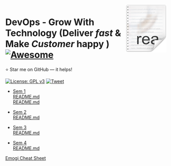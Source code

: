 <img src="icon.png" align="right" />

# DevOps - Grow With Technology (Deliver ***fast*** & Make ***Customer*** happy ) [![Awesome](https://cdn.rawgit.com/sindresorhus/awesome/d7305f38d29fed78fa85652e3a63e154dd8e8829/media/badge.svg)](https://github.com/Nehasingh1300/DevOps/tree/master/sem1)
:star: Star me on GitHub — it helps!

[![License: GPL v3](https://img.shields.io/badge/License-GPLv3-blue.svg)](https://github.com/Nehasingh1300/DevOps/blob/master/LICENSE)
[![Tweet](https://img.shields.io/twitter/url/http/shields.io.svg?style=social)](https://twitter.com/intent/tweet?text=DevOps%20:%20All%20you%20need%20to%20know%204&url=https://github.com/Nehasingh1300/DevOps&hashtags=DevOpsAtUPES,DevOps,LearnTogether,girlswhocode,girlintech,girlinstem)

- [Sem 1 ](https://github.com/Nehasingh1300/DevOps/tree/master/sem1)
<br>[README.md](https://github.com/Nehasingh1300/DevOps/blob/master/sem1/README.md)
<br>[README.md](https://github.com/Nehasingh1300/DevOps/blob/master/sem1/README.md)
        
- [Sem 2](https://github.com/Nehasingh1300/DevOps/tree/master/sem%202)
<br>[README.md](https://github.com/Nehasingh1300/DevOps/blob/master/sem%202/README.md)
    
- [Sem 3](https://github.com/Nehasingh1300/DevOps/tree/master/sem%203)
 <br>[README.md](https://github.com/Nehasingh1300/DevOps/blob/master/sem%203/README.md)

- [Sem 4](https://github.com/Nehasingh1300/DevOps/tree/master/sem%204)
 <br>[README.md](https://github.com/Nehasingh1300/DevOps/blob/master/sem%204/README.md)
    
    
    
    
[Emogi Cheat Sheet](https://www.webfx.com/tools/emoji-cheat-sheet/)
